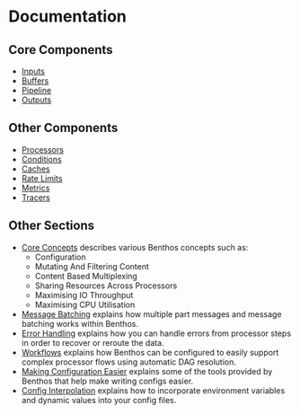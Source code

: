 Documentation
=============

## Core Components

- [Inputs](./inputs/README.md)
- [Buffers](./buffers/README.md)
- [Pipeline](./pipeline.md)
- [Outputs](./outputs/README.md)

## Other Components

- [Processors](./processors/README.md)
- [Conditions](./conditions/README.md)
- [Caches](./caches/README.md)
- [Rate Limits](./rate_limits/README.md)
- [Metrics](./metrics/README.md)
- [Tracers](./tracers/README.md)

## Other Sections

- [Core Concepts](./concepts.md) describes various Benthos concepts such as:
    - Configuration
    - Mutating And Filtering Content
    - Content Based Multiplexing
    - Sharing Resources Across Processors
    - Maximising IO Throughput
    - Maximising CPU Utilisation
- [Message Batching](./batching.md) explains how multiple part messages and
  message batching works within Benthos.
- [Error Handling](./error_handling.md) explains how you can handle errors from
  processor steps in order to recover or reroute the data.
- [Workflows](./workflows.md) explains how Benthos can be configured to easily
  support complex processor flows using automatic DAG resolution.
- [Making Configuration Easier](./configuration.md) explains some of the tools
  provided by Benthos that help make writing configs easier.
- [Config Interpolation](./config_interpolation.md) explains how to incorporate
  environment variables and dynamic values into your config files.
